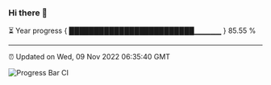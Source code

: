 ### Hi there 👋

⏳ Year progress { █████████████████████████▁▁▁▁▁ } 85.55 %

---

⏰ Updated on Wed, 09 Nov 2022 06:35:40 GMT

![Progress Bar CI](https://github.com/ZhaoGui/ZhaoGui/workflows/Progress%20Bar%20CI/badge.svg)
